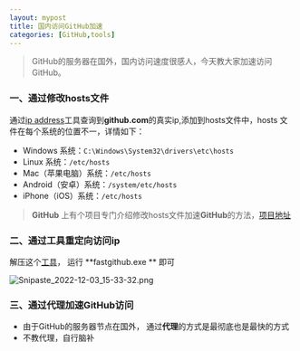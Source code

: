 ```yaml
---
layout: mypost
title: 国内访问GitHub加速
categories: [GitHub,tools]
---
```


> GitHub的服务器在国外，国内访问速度很感人，今天教大家加速访问GitHub。

### 一、通过修改hosts文件

通过[ip address](https://www.ipaddress.com/)工具查询到**github.com**的真实ip,添加到hosts文件中，hosts 文件在每个系统的位置不一，详情如下：

- Windows 系统：`C:\Windows\System32\drivers\etc\hosts`
- Linux 系统：`/etc/hosts`
- Mac（苹果电脑）系统：`/etc/hosts`
- Android（安卓）系统：`/system/etc/hosts`
- iPhone（iOS）系统：`/etc/hosts`

> **GitHub** 上有个项目专门介绍修改hosts文件加速**GitHub**的方法，[项目地址](https://github.com/521xueweihan/GitHub520)

### 二、通过工具重定向访问ip

解压这个[工具](fastgithub_win-x64.rar)， 运行 **fastgithub.exe ** 即可

![Snipaste_2022-12-03_15-33-32.png](Snipaste_2022-12-03_15-33-32.png)

### 三、通过代理加速GitHub访问

- 由于GitHub的服务器节点在国外， 通过**代理**的方式是最彻底也是最快的方式
- 不教代理，自行脑补
